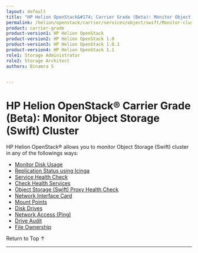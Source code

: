 ```yaml
---
layout: default
title: "HP Helion OpenStack&#174; Carrier Grade (Beta): Monitor Object Storage (Swift) Cluster"
permalink: /helion/openstack/carrier/services/object/swift/Monitor-cluster/
product: carrier-grade
product-version1: HP Helion OpenStack
product-version2: HP Helion OpenStack 1.0
product-version3: HP Helion OpenStack 1.0.1
product-version4: HP Helion OpenStack 1.1
role1: Storage Administrator
role2: Storage Architect
authors: Binamra S


---
```

<!--UNDER REVISION-->

<script>

function PageRefresh {
onLoad="window.refresh"
}

PageRefresh();

</script>

<!-- <p style="font-size: small;"> <a href="/helion/openstack/carrier/services/object/overview/">&#9664; PREV</a> | <a href="/helion/openstack/carrier/services/overview/">&#9650; UP</a> | <a href=" /helion/openstack/carrier/services/swift/deployment/"> NEXT &#9654</a> </p>-->


# HP Helion OpenStack&#174; Carrier Grade (Beta): Monitor Object Storage (Swift) Cluster

HP Helion OpenStack&#174; allows you to monitor Object Storage (Swift) cluster in any of the followings ways:


* [Monitor Disk Usage]( /helion/openstack/carrier/services/object/swift/Monitor-disk/)
* [Replication Status using Icinga](/helion/openstack/carrier/services/object/swift/replica-status/)
* [Service Health Check](/helion/openstack/carrier/services/object/swift/health-check/)
* [Check Health Services](/helion/openstack/carrier/services/object/swift/health-swift-services/)
* [Object Storage (Swift) Proxy Health Check]( /helion/openstack/carrier/services/object/swift/monitor-swift-proxy-health-checks/)
* [Network Interface Card](/helion/openstack/carrier/services/object/swift/monitor-speed-of-NIC/)
* [Mount Points](/helion/openstack/carrier/services/object/swift/mount-points/)
* [Disk Drives](/helion/openstack/carrier/services/object/swift/disk-drive/)
* [Network Access (Ping)](/helion/openstack/carrier/services/object/swift/monitor-network-access-ping/)
* [Drive Audit]( /helion/openstack/carrier/services/object/swift/monitor-swift-drive-audit/)
* [File Ownership](/helion/openstack/carrier/services/object/swift/file-ownership/)


<a href="#top" style="padding:14px 0px 14px 0px; text-decoration: none;"> Return to Top &#8593; </a>

----
